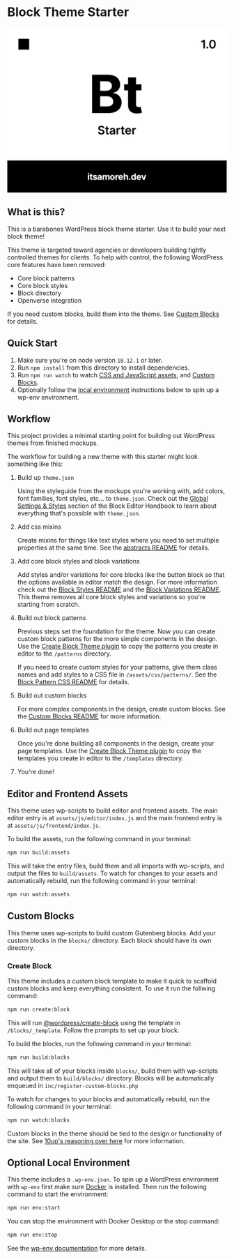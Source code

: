 # Block Theme Starter

![Theme screenshot](screenshot.png)

## What is this?

This is a barebones WordPress block theme starter. Use it to build your next
block theme!

This theme is targeted toward agencies or developers building tightly controlled
themes for clients. To help with control, the following WordPress core features
have been removed:

-   Core block patterns
-   Core block styles
-   Block directory
-   Openverse integration

If you need custom blocks, build them into the theme. See
[Custom Blocks](#custom-blocks) for details.

## Quick Start

1. Make sure you're on node version `18.12.1` or later.
1. Run `npm install` from this directory to install dependencies.
1. Run `npm run watch` to watch
   [CSS and JavaScript assets](#editor-and-frontend-assets), and
   [Custom Blocks](#custom-blocks).
1. Optionally follow the [local environment](#optional-local-environment)
   instructions below to spin up a wp-env environment.

## Workflow

This project provides a minimal starting point for building out WordPress themes
from finished mockups.

The workflow for building a new theme with this starter might look something
like this:

1. Build up `theme.json`

    Using the styleguide from the mockups you're working with, add colors, font
    families, font styles, etc... to `theme.json`. Check out the
    [Global Settings & Styles](https://developer.wordpress.org/block-editor/how-to-guides/themes/global-settings-and-styles/)
    section of the Block Editor Handbook to learn about everything that's
    possible with `theme.json`.

2. Add css mixins

    Create mixins for things like text styles where you need to set multiple
    properties at the same time. See the
    [abstracts README](./assets/css/abstracts/README.md) for details.

3. Add core block styles and block variations

    Add styles and/or variations for core blocks like the button block so that
    the options available in editor match the design. For more information check
    out the [Block Styles README](./assets/js/editor/block-styles/README.md) and
    the
    [Block Variations README](./assets/js/editor/block-variations/README.md).
    This theme removes all core block styles and variations so you're starting
    from scratch.

4. Build out block patterns

    Previous steps set the foundation for the theme. Now you can create custom
    block patterns for the more simple components in the design. Use the
    [Create Block Theme plugin](https://wordpress.org/plugins/create-block-theme/)
    to copy the patterns you create in editor to the `/patterns` directory.

    If you need to create custom styles for your patterns, give them class names
    and add styles to a CSS file in `/assets/css/patterns/`. See the
    [Block Pattern CSS README](./assets/css/patterns/README.md) for details.

5. Build out custom blocks

    For more complex components in the design, create custom blocks. See the
    [Custom Blocks README](./blocks/README.md) for more information.

6. Build out page templates

    Once you're done building all components in the design, create your page
    templates. Use the
    [Create Block Theme plugin](https://wordpress.org/plugins/create-block-theme/)
    to copy the templates you create in editor to the `/templates` directory.

7. You're done!

## Editor and Frontend Assets

This theme uses wp-scripts to build editor and frontend assets. The main editor
entry is at `assets/js/editor/index.js` and the main frontend entry is at
`assets/js/frontend/index.js`.

To build the assets, run the following command in your terminal:

```bash
npm run build:assets
```

This will take the entry files, build them and all imports with wp-scripts, and
output the files to `build/assets`. To watch for changes to your assets and
automatically rebuild, run the following command in your terminal:

```bash
npm run watch:assets
```

## Custom Blocks

This theme uses wp-scripts to build custom Gutenberg blocks. Add your custom
blocks in the `blocks/` directory. Each block should have its own directory.

### Create Block

This theme includes a custom block template to make it quick to scaffold custom
blocks and keep everything consistent. To use it run the follwing command:

```bash
npm run create:block
```

This will run
[@wordpress/create-block](https://developer.wordpress.org/block-editor/reference-guides/packages/packages-create-block/)
using the template in `/blocks/_template`. Follow the prompts to set up your
block.

To build the blocks, run the following command in your terminal:

```bash
npm run build:blocks
```

This will take all of your blocks inside `blocks/`, build them with wp-scripts
and output them to `build/blocks/` directory. Blocks will be automatically
enqueued in `inc/register-custom-blocks.php`

To watch for changes to your blocks and automatically rebuild, run the following
command in your terminal:

```bash
npm run watch:blocks
```

Custom blocks in the theme should be tied to the design or functionality of the
site. See [10up's reasoning over here](https://arc.net/l/quote/bzaojyph) for
more information.

## Optional Local Environment

This theme includes a `.wp-env.json`. To spin up a WordPress environment with
`wp-env` first make sure
[Docker](https://www.docker.com/products/docker-desktop/) is installed.
Then run the following command to start the environment:

```bash
npm run env:start
```

You can stop the environment with Docker Desktop or the stop command:

```bash
npm run env:stop
```

See the
[wp-env documentation](https://developer.wordpress.org/block-editor/reference-guides/packages/packages-env/#installation)
for more details.
